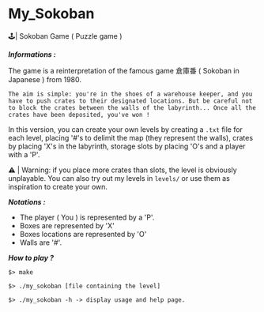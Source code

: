 # My_Sokoban
🕹️| Sokoban Game ( Puzzle game )

***Informations :***

The game is a reinterpretation of the famous game 倉庫番 ( Sokoban in Japanese ) from 1980.

`The aim is simple: you're in the shoes of a warehouse keeper, and you have to push crates to their designated locations.
But be careful not to block the crates between the walls of the labyrinth...
Once all the crates have been deposited, you've won !`

In this version, you can create your own levels by creating a `.txt` file for each level, placing '#'s to delimit the map (they represent the walls), crates by placing 'X's in the labyrinth, storage slots by placing 'O's and a player with a 'P'.

⚠️ | Warning: if you place more crates than slots, the level is obviously unplayable.
You can also try out my levels in `levels/` or use them as inspiration to create your own.

***Notations :***

- The player ( You ) is represented by a 'P'.
- Boxes are represented by 'X'
- Boxes locations are represented by 'O'
- Walls are '#'.

***How to play ?***

```
$> make
```
```
$> ./my_sokoban [file containing the level] 
```
```
$> ./my_sokoban -h -> display usage and help page.
```
